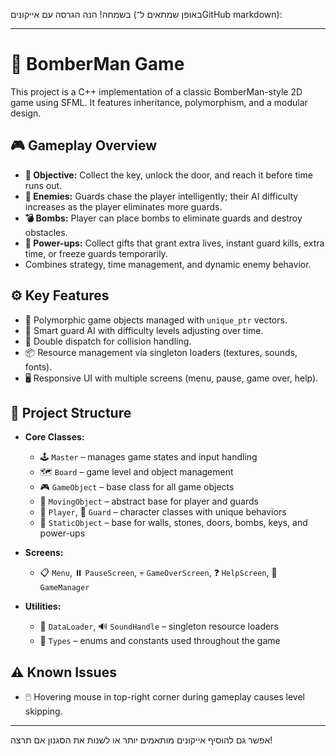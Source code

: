 בשמחה! הנה הגרסה עם אייקונים (באופן שמתאים ל־GitHub markdown):

---

# 🚀 BomberMan Game

This project is a C++ implementation of a classic BomberMan-style 2D game using SFML. It features inheritance, polymorphism, and a modular design.

## 🎮 Gameplay Overview

* **🎯 Objective:** Collect the key, unlock the door, and reach it before time runs out.
* **👮 Enemies:** Guards chase the player intelligently; their AI difficulty increases as the player eliminates more guards.
* **💣 Bombs:** Player can place bombs to eliminate guards and destroy obstacles.
* **🎁 Power-ups:** Collect gifts that grant extra lives, instant guard kills, extra time, or freeze guards temporarily.
* Combines strategy, time management, and dynamic enemy behavior.

## ⚙️ Key Features

* 🔄 Polymorphic game objects managed with `unique_ptr` vectors.
* 🧠 Smart guard AI with difficulty levels adjusting over time.
* 🔀 Double dispatch for collision handling.
* 📦 Resource management via singleton loaders (textures, sounds, fonts).
* 🖥️ Responsive UI with multiple screens (menu, pause, game over, help).

## 📂 Project Structure

* **Core Classes:**

  * 🕹️ `Master` – manages game states and input handling
  * 🗺️ `Board` – game level and object management
  * 🎮 `GameObject` – base class for all game objects
  * 🏃 `MovingObject` – abstract base for player and guards
  * 👤 `Player`, 👮 `Guard` – character classes with unique behaviors
  * 🧱 `StaticObject` – base for walls, stones, doors, bombs, keys, and power-ups

* **Screens:**

  * 📋 `Menu`, ⏸️ `PauseScreen`, 💀 `GameOverScreen`, ❓ `HelpScreen`, 🎲 `GameManager`

* **Utilities:**

  * 📁 `DataLoader`, 🔊 `SoundHandle` – singleton resource loaders
  * 🔣 `Types` – enums and constants used throughout the game

## ⚠️ Known Issues

* 🖱️ Hovering mouse in top-right corner during gameplay causes level skipping.

---

אפשר גם להוסיף אייקונים מותאמים יותר או לשנות את הסגנון אם תרצה!

